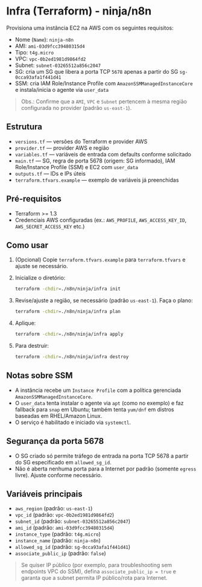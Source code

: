 # Infra (Terraform) - ninja/n8n

Provisiona uma instância EC2 na AWS com os seguintes requisitos:

- Nome (`Name`): `ninja-n8n`
- AMI: `ami-03d9fcc39480315d4`
- Tipo: `t4g.micro`
- VPC: `vpc-0b2ed1981d9864fd2`
- Subnet: `subnet-03265512a856c2047`
- SG: cria um SG que libera a porta TCP `5678` apenas a partir do SG `sg-0cca93afa1f441d41`
- SSM: cria IAM Role/Instance Profile com `AmazonSSMManagedInstanceCore` e instala/inicia o agente via `user_data`

> Obs.: Confirme que a `AMI`, `VPC` e `Subnet` pertencem à mesma região configurada no provider (padrão `us-east-1`).

## Estrutura

- `versions.tf` — versões do Terraform e provider AWS
- `provider.tf` — provider AWS e região
- `variables.tf` — variáveis de entrada com defaults conforme solicitado
- `main.tf` — SG, regra de porta 5678 (origem: SG informado), IAM Role/Instance Profile (SSM) e EC2 com `user_data`
- `outputs.tf` — IDs e IPs úteis
- `terraform.tfvars.example` — exemplo de variáveis já preenchidas

## Pré-requisitos

- Terraform >= 1.3
- Credenciais AWS configuradas (ex.: `AWS_PROFILE`, `AWS_ACCESS_KEY_ID`, `AWS_SECRET_ACCESS_KEY` etc.)

## Como usar

1. (Opcional) Copie `terraform.tfvars.example` para `terraform.tfvars` e ajuste se necessário.
2. Inicialize o diretório:

   ```bash
   terraform -chdir=./n8n/ninja/infra init
   ```

3. Revise/ajuste a região, se necessário (padrão `us-east-1`). Faça o plano:

   ```bash
   terraform -chdir=./n8n/ninja/infra plan
   ```

4. Aplique:

   ```bash
   terraform -chdir=./n8n/ninja/infra apply
   ```

5. Para destruir:

   ```bash
   terraform -chdir=./n8n/ninja/infra destroy
   ```

## Notas sobre SSM

- A instância recebe um `Instance Profile` com a política gerenciada `AmazonSSMManagedInstanceCore`.
- O `user_data` tenta instalar o agente via `apt` (como no exemplo) e faz fallback para `snap` em Ubuntu; também tenta `yum/dnf` em distros baseadas em RHEL/Amazon Linux.
- O serviço é habilitado e iniciado via `systemctl`.

## Segurança da porta 5678

- O SG criado só permite tráfego de entrada na porta TCP 5678 a partir do SG especificado em `allowed_sg_id`.
- Não é aberta nenhuma porta para a Internet por padrão (somente `egress` livre). Ajuste conforme necessário.

## Variáveis principais

- `aws_region` (padrão: `us-east-1`)
- `vpc_id` (padrão: `vpc-0b2ed1981d9864fd2`)
- `subnet_id` (padrão: `subnet-03265512a856c2047`)
- `ami_id` (padrão: `ami-03d9fcc39480315d4`)
- `instance_type` (padrão: `t4g.micro`)
- `instance_name` (padrão: `ninja-n8n`)
- `allowed_sg_id` (padrão: `sg-0cca93afa1f441d41`)
- `associate_public_ip` (padrão: `false`)

> Se quiser IP público (por exemplo, para troubleshooting sem endpoints VPC do SSM), defina `associate_public_ip = true` e garanta que a subnet permita IP público/rota para Internet.
